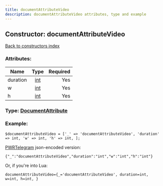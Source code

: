 ```yaml
---
title: documentAttributeVideo
description: documentAttributeVideo attributes, type and example
---
```

## Constructor: documentAttributeVideo  
[Back to constructors index](index.md)



### Attributes:

| Name     |    Type       | Required |
|----------|:-------------:|---------:|
|duration|[int](../types/int.md) | Yes|
|w|[int](../types/int.md) | Yes|
|h|[int](../types/int.md) | Yes|



### Type: [DocumentAttribute](../types/DocumentAttribute.md)


### Example:

```
$documentAttributeVideo = ['_' => 'documentAttributeVideo', 'duration' => int, 'w' => int, 'h' => int, ];
```  

[PWRTelegram](https://pwrtelegram.xyz) json-encoded version:

```
{"_":"documentAttributeVideo","duration":"int","w":"int","h":"int"}
```


Or, if you're into Lua:  


```
documentAttributeVideo={_='documentAttributeVideo', duration=int, w=int, h=int, }

```


